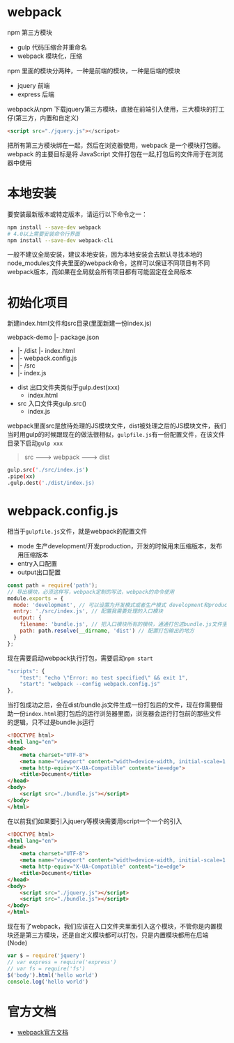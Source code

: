 # webpack

npm 第三方模块

- gulp 代码压缩合并重命名
- webpack 模块化，压缩

npm 里面的模块分两种，一种是前端的模块，一种是后端的模块

- jquery 前端
- express 后端

webpack从npm 下载jquery第三方模块，直接在前端引入使用，三大模块的打工仔(第三方，内置和自定义)

```html
<script src="./jquery.js"></scripot>
```

把所有第三方模块绑在一起，然后在浏览器使用，webpack 是一个模块打包器。webpack 的主要目标是将 JavaScript 文件打包在一起,打包后的文件用于在浏览器中使用

# 本地安装

要安装最新版本或特定版本，请运行以下命令之一：

```bash
npm install --save-dev webpack
# 4.0以上需要安装命令行界面
npm install --save-dev webpack-cli
```
一般不建议全局安装，建议本地安装，因为本地安装会去默认寻找本地的node_modules文件夹里面的webpack命令，这样可以保证不同项目有不同webpack版本，而如果在全局就会所有项目都有可能固定在全局版本

# 初始化项目

新建index.html文件和src目录(里面新建一份index.js)

 webpack-demo
  |- package.json
+ |- /dist
    |- index.html
+ |- webpack.config.js
+ |- /src
+   |- index.js

- dist 出口文件夹类似于gulp.dest(xxx)
  - index.html
- src 入口文件夹gulp.src()
  - index.js

webpack里面src是放待处理的JS模块文件，dist被处理之后的JS模块文件，我们当时用gulp的时候跟现在的做法很相似，`gulpfile.js`有一份配置文件，在该文件目录下启动`gulp xxx`

> src ---> webpack ---> dist

```bash
gulp.src('./src/index.js')
.pipe(xx)
.gulp.dest('./dist/index.js)
```

# webpack.config.js

相当于`gulpfile.js`文件，就是webpack的配置文件

- mode 生产development/开发production，开发的时候用未压缩版本，发布用压缩版本
- entry入口配置
- output出口配置

```js
const path = require('path');
// 导出模块，必须这样写，webpack定制的写法，webpack的命令使用
module.exports = {
  mode: 'development', // 可以设置为开发模式或者生产模式 development和production
  entry: './src/index.js', // 配置我需要处理的入口模块
  output: {
    filename: 'bundle.js', // 把入口模块所有的模块，通通打包进bundle.js文件里面
    path: path.resolve(__dirname, 'dist') // 配置打包输出的地方
  }
};
```

现在需要启动webpack执行打包，需要启动`npm start`
```js
"scripts": {
    "test": "echo \"Error: no test specified\" && exit 1",
    "start": "webpack --config webpack.config.js"
},
```
当打包成功之后，会在dist/bundle.js文件生成一份打包后的文件，现在你需要借助一份`index.html`把打包后的运行浏览器里面，浏览器会运行打包前的那些文件的逻辑，只不过是bundle.js运行
```html
<!DOCTYPE html>
<html lang="en">
<head>
    <meta charset="UTF-8">
    <meta name="viewport" content="width=device-width, initial-scale=1.0">
    <meta http-equiv="X-UA-Compatible" content="ie=edge">
    <title>Document</title>
</head>
<body>
    <script src="./bundle.js"></script>
</body>
</html>
```
在以前我们如果要引入jquery等模块需要用script一个一个的引入
```html
<!DOCTYPE html>
<html lang="en">
<head>
    <meta charset="UTF-8">
    <meta name="viewport" content="width=device-width, initial-scale=1.0">
    <meta http-equiv="X-UA-Compatible" content="ie=edge">
    <title>Document</title>
</head>
<body>
    <script src="./jquery.js"></script>
    <script src="./bundle.js"></script>
</body>
</html>
```
现在有了webpack，我们应该在入口文件夹里面引入这个模块，不管你是内置模块还是第三方模块，还是自定义模块都可以打包，只是内置模块都用在后端(Node)
```js
var $ = require('jquery')
// var express = require('express')
// var fs = require('fs')
$('body').html('hello world')
console.log('hello world')
```

# 官方文档

- [webpack官方文档](https://www.webpackjs.com/concepts/)

